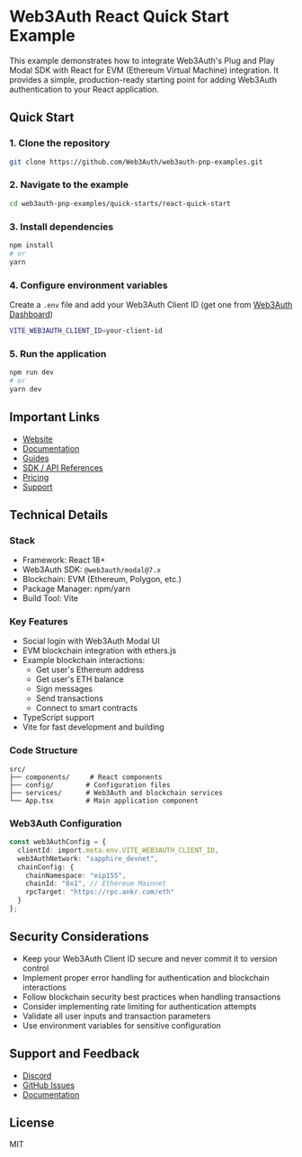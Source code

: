 # Web3Auth React Quick Start Example

This example demonstrates how to integrate Web3Auth's Plug and Play Modal SDK with React for EVM (Ethereum Virtual Machine) integration. It provides a simple, production-ready starting point for adding Web3Auth authentication to your React application.

## Quick Start

### 1. Clone the repository
```bash
git clone https://github.com/Web3Auth/web3auth-pnp-examples.git
```

### 2. Navigate to the example
```bash
cd web3auth-pnp-examples/quick-starts/react-quick-start
```

### 3. Install dependencies
```bash
npm install
# or
yarn
```

### 4. Configure environment variables
Create a `.env` file and add your Web3Auth Client ID (get one from [Web3Auth Dashboard](https://dashboard.web3auth.io))
```bash
VITE_WEB3AUTH_CLIENT_ID=your-client-id
```

### 5. Run the application
```bash
npm run dev
# or
yarn dev
```

## Important Links
- [Website](https://web3auth.io)
- [Documentation](https://web3auth.io/docs)
- [Guides](https://web3auth.io/docs/guides)
- [SDK / API References](https://web3auth.io/docs/sdk)
- [Pricing](https://web3auth.io/pricing.html)
- [Support](https://discord.gg/web3auth)

## Technical Details

### Stack
- Framework: React 18+
- Web3Auth SDK: `@web3auth/modal@7.x`
- Blockchain: EVM (Ethereum, Polygon, etc.)
- Package Manager: npm/yarn
- Build Tool: Vite

### Key Features
- Social login with Web3Auth Modal UI
- EVM blockchain integration with ethers.js
- Example blockchain interactions:
  - Get user's Ethereum address
  - Get user's ETH balance
  - Sign messages
  - Send transactions
  - Connect to smart contracts
- TypeScript support
- Vite for fast development and building

### Code Structure
```
src/
├── components/     # React components
├── config/        # Configuration files
├── services/      # Web3Auth and blockchain services
└── App.tsx        # Main application component
```

### Web3Auth Configuration
```typescript
const web3AuthConfig = {
  clientId: import.meta.env.VITE_WEB3AUTH_CLIENT_ID,
  web3AuthNetwork: "sapphire_devnet",
  chainConfig: {
    chainNamespace: "eip155",
    chainId: "0x1", // Ethereum Mainnet
    rpcTarget: "https://rpc.ankr.com/eth"
  }
};
```

## Security Considerations
- Keep your Web3Auth Client ID secure and never commit it to version control
- Implement proper error handling for authentication and blockchain interactions
- Follow blockchain security best practices when handling transactions
- Consider implementing rate limiting for authentication attempts
- Validate all user inputs and transaction parameters
- Use environment variables for sensitive configuration

## Support and Feedback
- [Discord](https://discord.gg/web3auth)
- [GitHub Issues](https://github.com/Web3Auth/web3auth-pnp-examples/issues)
- [Documentation](https://web3auth.io/docs/connect-blockchain/evm)

## License
MIT
